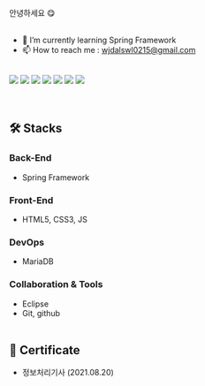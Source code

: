안녕하세요 😋
<br>
<br>
- 🌱 I’m currently learning Spring Framework
- 📫 How to reach me : wjdalswl0215@gmail.com
<br>
<a href="https://developer.android.com" target="_blank"><img src="https://img.shields.io/badge/Spring-3DDC84?style=flat-square&logo=Spring&logoColor=white"/></a>
<a href="https://developer.android.com" target="_blank"><img src="https://img.shields.io/badge/Spring Boot-6DB33F?style=flat-square&logo=Spring Boot&logoColor=white"/></a>
<a href="https://developer.android.com" target="_blank"><img src="https://img.shields.io/badge/GitHub-181717?style=flat-square&logo=GitHub&logoColor=white"/></a>
<a href="https://developer.android.com" target="_blank"><img src="https://img.shields.io/badge/Python-3776AB?style=flat-square&logo=Python&logoColor=white"/></a>
<a href="https://developer.android.com" target="_blank"><img src="https://img.shields.io/badge/MySQL-4479A1?style=flat-square&logo=MySQL&logoColor=white"/></a>
<a href="https://developer.android.com" target="_blank"><img src="https://img.shields.io/badge/HTML5-E34F26?style=flat-square&logo=HTML5&logoColor=white"/></a>
<a href="https://developer.android.com" target="_blank"><img src="https://img.shields.io/badge/CSS3-1572B6?style=flat-square&logo=CSS3&logoColor=white"/></a>
<br>
<br>
<br>

## 🛠  Stacks
### Back-End

- Spring Framework

### Front-End

- HTML5, CSS3, JS

### DevOps

- MariaDB

### Collaboration & Tools

- Eclipse
- Git, github
<br><br>
## 🏅 Certificate
- 정보처리기사 (2021.08.20)



<!--
**jungminji0215/jungminji0215** is a ✨ _special_ ✨ repository because its `README.md` (this file) appears on your GitHub profile.

Here are some ideas to get you started:

- 🔭 I’m currently working on ...
- 🌱 I’m currently learning ...
- 👯 I’m looking to collaborate on ...
- 🤔 I’m looking for help with ...
- 💬 Ask me about ...
- 📫 How to reach me: ...
- 😄 Pronouns: ...
- ⚡ Fun fact: ...
-->


